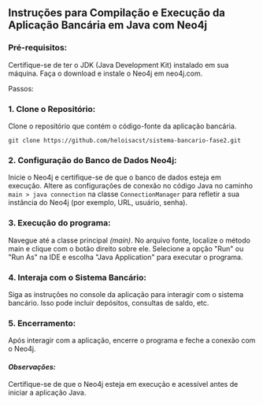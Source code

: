 ## Instruções para Compilação e Execução da Aplicação Bancária em Java com Neo4j

### Pré-requisitos:

Certifique-se de ter o JDK (Java Development Kit) instalado em sua máquina.
Faça o download e instale o Neo4j em neo4j.com.


Passos:

### 1.  Clone o Repositório:

Clone o repositório que contém o código-fonte da aplicação bancária.

```
git clone https://github.com/heloisacst/sistema-bancario-fase2.git
``` 
### 2. Configuração do Banco de Dados Neo4j:

Inicie o Neo4j e certifique-se de que o banco de dados esteja em execução.
Altere as configurações de conexão no código Java no caminho `main > java connection` na classe `ConnectionManager` para refletir a sua instância do Neo4j (por exemplo, URL, usuário, senha).

### 3. Execução do programa:

Navegue até a classe principal _(main)_.
No arquivo fonte, localize o método main e clique com o botão direito sobre ele.
Selecione a opção "Run" ou "Run As" na IDE e escolha "Java Application" para executar o programa.

### 4. Interaja com o Sistema Bancário:

Siga as instruções no console da aplicação para interagir com o sistema bancário. Isso pode incluir depósitos, consultas de saldo, etc.

### 5. Encerramento:

Após interagir com a aplicação, encerre o programa e feche a conexão com o Neo4j.



#### *Observações:*

Certifique-se de que o Neo4j esteja em execução e acessível antes de iniciar a aplicação Java.

